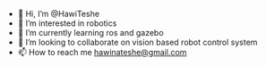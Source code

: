 - 👋 Hi, I’m @HawiTeshe
- 👀 I’m interested in robotics
- 🌱 I’m currently learning ros and gazebo
- 💞️ I’m looking to collaborate on vision based robot control system
- 📫 How to reach me hawinateshe@gmail.com

<!---
HawiTeshe/HawiTeshe is a ✨ special ✨ repository because its `README.md` (this file) appears on your GitHub profile.
You can click the Preview link to take a look at your changes.
--->
